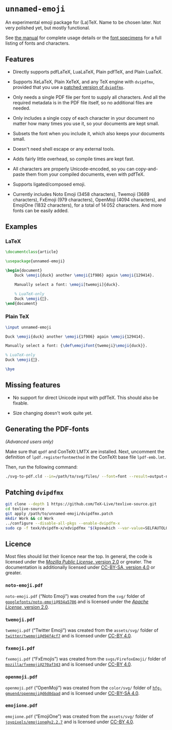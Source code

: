 <!-- unnamed-emoji
     https://github.com/gucci-on-fleek/unnamed-emoji
     SPDX-License-Identifier: MPL-2.0+ OR CC-BY-SA-4.0+
     SPDX-FileCopyrightText: 2023 Max Chernoff
-->

# `unnamed-emoji`

An experimental emoji package for (La)TeX. Name to be chosen later. Not
very polished yet, but mostly functional.

See
[the manual](https://github.com/gucci-on-fleek/unnamed-emoji/releases/latest/download/unnamed-emoji.pdf)
for complete usage details or the
[font specimens](https://github.com/gucci-on-fleek/unnamed-emoji/releases/latest/download/unnamed-emoji-specimens.pdf)
for a full listing of fonts and characters.

## Features

- Directly supports pdfLaTeX, LuaLaTeX, Plain pdfTeX, and Plain LuaTeX.

- Supports XeLaTeX, Plain XeTeX, and any TeX engine with `dvipdfmx`,
  provided that you use a [patched version of
  `dvipdfmx`](dvipdfmx.patch).

- Only needs a single PDF file per font to supply all characters. And
  all the required metadata is in the PDF file itself, so no additional
  files are needed.

- Only includes a single copy of each character in your document no
  matter how many times you use it, so your documents are kept small.

- Subsets the font when you include it, which also keeps your documents
  small.

- Doesn't need shell escape or any external tools.

- Adds fairly little overhead, so compile times are kept fast.

- All characters are properly Unicode-encoded, so you can copy-and-paste
  them from your compiled documents, even with pdfTeX.

- Supports ligated/composed emoji.

- Currently includes Noto Emoji (3458 characters), Twemoji (3689
  characters), FxEmoji (979 characters), OpenMoji (4094 characters), and
  EmojiOne (1832 characters), for a total of 14 052 characters. And more
  fonts can be easily added.

## Examples

### LaTeX
```latex
\documentclass{article}

\usepackage{unnamed-emoji}

\begin{document}
    Duck \emoji{duck} another \emoji{1f986} again \emoji{129414}.

    Manually select a font: \emoji[twemoji]{duck}.

    % LuaTeX-only
    Duck \emoji{🦆}.
\end{document}
```

### Plain TeX
```tex
\input unnamed-emoji

Duck \emoji{duck} another \emoji{1f986} again \emoji{129414}.

Manually select a font: {\def\emojifont{twemoji}\emoji{duck}}.

% LuaTeX-only
Duck \emoji{🦆}.

\bye
```

## Missing features

- No support for direct Unicode input with pdfTeX. This should also be
  fixable.

- Size changing doesn't work quite yet.

## Generating the PDF-fonts

_(Advanced users only)_

Make sure that `qpdf` and ConTeXt LMTX are installed. Next, uncomment
the definition of `lpdf.registerfontmethod` in the ConTeXt base file
`lpdf-emb.lmt`.

Then, run the following command:

```sh
./svg-to-pdf.cld --in=/path/to/svg/files/ --font=font --result=output-name
```

## Patching `dvipdfmx`

```sh
git clone --depth 1 https://github.com/TeX-Live/texlive-source.git
cd texlive-source
git apply /path/to/unnamed-emoji/dvipdfmx.patch
mkdir Work && cd Work
../configure --disable-all-pkgs --enable-dvipdfm-x
sudo cp -f texk/dvipdfm-x/xdvipdfmx "$(kpsewhich --var-value=SELFAUTOLOC)/xdvipdfmx"
```

## Licence

Most files should list their licence near the top. In general, the code
is licensed under the [_Mozilla Public License_, version
2.0](https://www.mozilla.org/en-US/MPL/2.0/) or greater. The
documentation is additionally licensed under [CC-BY-SA, version
4.0](https://creativecommons.org/licenses/by-sa/4.0/legalcode) or
greater.

### `noto-emoji.pdf`

`noto-emoji.pdf` (“Noto Emoji”) was created from the `svg/` folder of
[`googlefonts/noto-emoji@934a5706`](https://github.com/googlefonts/noto-emoji/tree/934a5706)
and is licensed under the [_Apache License_, version
2.0](https://github.com/googlefonts/noto-emoji/blob/934a5706/LICENSE).

### `twemoji.pdf`

`twemoji.pdf` (“Twitter Emoji”) was created from the `assets/svg/`
folder of
[`twitter/twemoji@d94f4cf7`](https://github.com/twitter/twemoji/tree/d94f4cf7)
and is licensed under [CC-BY
4.0](https://github.com/twitter/twemoji/blob/d94f4cf7/LICENSE-GRAPHICS).

### `fxemoji.pdf`

`fxemoji.pdf` (“FxEmojis”) was created from the `svgs/FirefoxEmoji/`
folder of
[`mozilla/fxemoji@270af343`](https://github.com/mozilla/fxemoji/tree/270af343)
and is licensed under [CC-BY
4.0](https://github.com/mozilla/fxemoji/blob/270af343/LICENSE.md).

### `openmoji.pdf`

`openmoji.pdf` (“OpenMoji”) was created from the `color/svg/` folder of
[`hfg-gmuend/openmoji@d6d0daad`](https://github.com/hfg-gmuend/openmoji/tree/d6d0daad)
and is licensed under [CC-BY-SA
4.0](https://github.com/hfg-gmuend/openmoji/blob/d6d0daad/LICENSE.txt).

### `emojione.pdf`

`emojione.pdf` (“EmojiOne”) was created from the `assets/svg/` folder of
[`joypixels/emojione@v2.2.7`](https://github.com/joypixels/emojione/tree/v2.2.7)
and is licensed under [CC-BY
4.0](https://github.com/joypixels/emojione/blob/v2.2.7/LICENSE.md).
